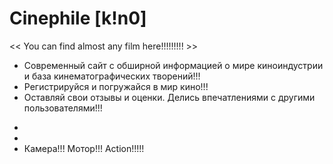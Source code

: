 # Сinephile [k!n0]
<< You can find almost any film here!!!!!!!!! >>

- Современный сайт с обширной информацией о мире киноиндустрии и база кинематографических творений!!!
- Регистрируйся и погружайся в мир кино!!!
- Оставляй свои отзывы и оценки. Делись впечатлениями с другими пользователями!!!
*
*
* Камера!!! Мотор!!! Action!!!!!
